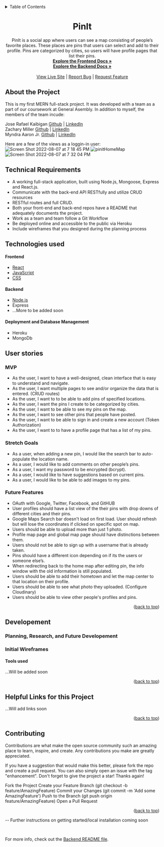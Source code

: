 <div id="top"></div>

<details>
  <summary>Table of Contents</summary>
  <ol>
    <li>
      <a href="#about-the-project">About The Project</a>
      <ul>
        <li><a href="#technical-requirements">Technical Requirements</a></li>
        <li><a href="#technologies-used">Technologies-Used</a></li>
      </ul>
    </li>
    <li>
      <a href="#user-stories">User Stories</a>
      <ul>
        <li><a href="#mvp">MVP</a></li>
        <li><a href="#stretch-goals">Stretch Goals</a></li>
         <li><a href="#future-features">Future Features</a></li>
      </ul>
    </li>
    <li>
      <a href="#developement">Planning, Research, and Future Developement</a>
      <ul>
        <li><a href="#initial-wireframes">Initial Wireframes</a></li>
        <li><a href="#tools-used">Tools Used</a></li>
        <li><a href="#helpful-links-for-this-project">Helpful Links</a></li>
        <li><a href="#contributing">Contributing</a></li>
      </ul>
    </li>
  </ol>
</details>

<div align="center">
<h1 align="center">PinIt</h1>

  <p align="center">
  PinIt is a social app where users can see a map consisting of people’s favorite places. These places are pins that users can select and add to their profile. Pins are categorized by cities, so users will have profile pages that list their pins.
    <br />
    <a href="https://github.com/Mhawkins28/PinIt-Frontend"><strong>Explore the Frontend Docs »</strong></a><br>
    <a href="https://github.com/Mhawkins28/PinIt-Backend"><strong>Explore the Backend Docs »</strong>
    <br />
    <br />
    <a href="https://jmmz-ga-p3places-ui.herokuapp.com/">View Live Site</a>
    |
    <a href="https://github.com/Mhawkins28/PinIt-Frontend/issues">Report Bug</a>
    |
    <a href="https://github.com/Mhawkins28/PinIt-Frontend/issues">Request Feature</a>
  </p>
</div>


## About the Project
This is my first MERN full-stack project. It was developed with a team as a part of our coursework at General Asembly. In addition to myself, the members of the team incude:

Jose Rafael Kaibigan  [Github](https://github.com/jrkprogramming) | [LinkedIn](https://www.linkedin.com/in/joserafaelkaibigan/)
<br>
Zachary Miller [Github](https://github.com/zach89129) | [LinkedIn](https://www.linkedin.com/in/zacharym-lv/)
<br>
Myndra Aaron Jr.  [Github](https://github.com/UntriedGenius) | [LinkedIn](https://www.linkedin.com/in/myndraaaronjr/)

Here are a few of the views as a loggin-in user:
![Screen Shot 2022-08-07 at 7 18 45 PM](https://user-images.githubusercontent.com/93104882/183315323-0c139478-9b36-4c5d-b954-73122bed327a.png)
![pinitHomeMap](https://user-images.githubusercontent.com/93104882/183315334-4e543a52-3eb6-4063-a1f8-342cf62d4576.png)
![Screen Shot 2022-08-07 at 7 32 04 PM](https://user-images.githubusercontent.com/93104882/183315373-d621703e-b1fc-49da-b2a3-d73952a84a70.png)


## Technical Requirements

- A working full-stack application, built using Node.js, Mongoose, Express and React.js.
- Communicate with the back-end API RESTfully and utilize CRUD resources
- RESTful routes and full CRUD.
- Both your front-end and back-end repos have a README that adequately documents the project.
- Work as a team and team follow a Git Workflow
- Be deployed online and accessible to the public via Heroku
- Include wireframes that you designed during the planning process

## Technologies used
#### Frontend
- [React](https://www.npmjs.com/package/ejs)
- [JavaScript](https://developer.mozilla.org/en-US/docs/Web/JavaScript)
- [CSS](https://developer.mozilla.org/en-US/docs/Web/CSS)


#### Backend
- [Node.js](https://nodejs.org/dist./v6.16.0/docs/api/synopsis.html)
- Express 
- ...More to be added soon

#### Deployment and Database Management
- Heroku
- MongoDb

## User stories

### MVP

- As the user, I want to have a well-designed, clean interface that is easy to understand and navigate.
- As the user, I want multiple pages to see and/or organize the data that is entered. (CRUD routes)
- As the user, I want to to be able to add pins of specified locations.
- As the user, I want the pins I create to be categorized by cities.
- As the user, I want to be able to see my pins on the map.
- As the user, I want to see other pins that people have posted.
- As the user, I want to be able to sign in and create a new account (Token Authorization)
- As the user, I want to to have a profile page that has a list of my pins.

### Stretch Goals
- As a user, when adding a new pin, I would like the search bar to auto-populate the location name.
- As a user, I would like to add comments on other people’s pins.
- As a user, I want my password to be encrypted (bcrypt).
- As a user, I would like to have suggestions based on current pins.
- As a user, I would like to be able to add images to my pins.

### Future Features 

- OAuth with Google, Twitter, Facebook, and GitHUB
- User profiles should have a list view of the their pins with drop downs of different cities and their pins.
- Google Maps Search bar doesn't load on first load. User should refresh but will lose the coordinates if clicked on specific spot on map.
- Users should be able to upload more than just 1 photo.
- Profile map page and global map page should have distinctions between them.
- Users should not be able to sign up with a username that is already taken.
- Pins should have a different icon depending on if its the users or someone else’s.
- When redirecting back to the home map after editing pin, the info window with the old information is still populated.
- Users should be able to add their hometown and let the map center to that location on their profile.
- Users should be able to see what photo they uploaded. (Configure Cloudinary)
- Users should be able to view other people's profiles and pins.

<p align="right">(<a href="#top">back to top</a>)</p>

## Developement
### Planning, Research, and Future Developement 

### Initial Wireframes

#### Tools used

...Will be added soon

<p align="right">(<a href="#top">back to top</a>)</p>

## Helpful Links for this Project

...Will add links soon

<p align="right">(<a href="#top">back to top</a>)</p>

## Contributing

Contributions are what make the open source community such an amazing place to learn, inspire, and create. Any contributions you make are greatly appreciated.

If you have a suggestion that would make this better, please fork the repo and create a pull request. You can also simply open an issue with the tag "enhancement". Don't forget to give the project a star! Thanks again!

Fork the Project
Create your Feature Branch (git checkout -b feature/AmazingFeature)
Commit your Changes (git commit -m 'Add some AmazingFeature')
Push to the Branch (git push origin feature/AmazingFeature)
Open a Pull Request
<p align="right">(<a href="#top">back to top</a>)</p>

-- Further instructions on getting started/local installation coming soon



<br>

For more info, check out the [Backend README file](https://github.com/Mhawkins28/PinIt-Backend#readme).
